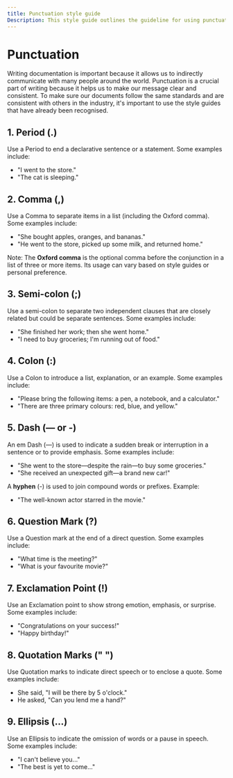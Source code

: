 ```yaml
---
title: Punctuation style guide
Description: This style guide outlines the guideline for using punctuation in the documentation.
---
```


# Punctuation

Writing documentation is important because it allows us to indirectly communicate with many people around the world. Punctuation is a crucial part of writing because it helps us to make our message clear and consistent. To make sure our documents follow the same standards and are consistent with others in the industry, it's important to use the style guides that have already been recognised.

## 1. Period (.)

Use a Period to end a declarative sentence or a statement.
Some examples include:
- "I went to the store."
- "The cat is sleeping."

## 2. Comma (,)

Use a Comma to separate items in a list (including the Oxford comma).
Some examples include:
- "She bought apples, oranges, and bananas."
- "He went to the store, picked up some milk, and returned home."

Note: The **Oxford comma** is the optional comma before the conjunction in a list of three or more items. Its usage can vary based on style guides or personal preference.

## 3. Semi-colon (;)

Use a semi-colon to separate two independent clauses that are closely related but could be separate sentences.
Some examples include:
- "She finished her work; then she went home."
- "I need to buy groceries; I'm running out of food."

## 4. Colon (:)

Use a Colon to introduce a list, explanation, or an example.
Some examples include:
- "Please bring the following items: a pen, a notebook, and a calculator."
- "There are three primary colours: red, blue, and yellow."

## 5. Dash (— or -)

An em Dash (—) is used to indicate a sudden break or interruption in a sentence or to provide emphasis.
Some examples include:
- "She went to the store—despite the rain—to buy some groceries."
- "She received an unexpected gift—a brand new car!"

A **hyphen** (-) is used to join compound words or prefixes.
Example:
- "The well-known actor starred in the movie."

## 6. Question Mark (?)

Use a Question mark at the end of a direct question.
Some examples include:
- "What time is the meeting?"
- "What is your favourite movie?"

## 7. Exclamation Point (!)

Use an Exclamation point to show strong emotion, emphasis, or surprise.
Some examples include:
- "Congratulations on your success!"
- "Happy birthday!"

## 8. Quotation Marks (" ")

Use Quotation marks to indicate direct speech or to enclose a quote.
Some examples include:
- She said, "I will be there by 5 o'clock."
- He asked, "Can you lend me a hand?"

## 9. Ellipsis (...)

Use an Ellipsis to indicate the omission of words or a pause in speech.
Some examples include:
- "I can't believe you..."
- "The best is yet to come..."